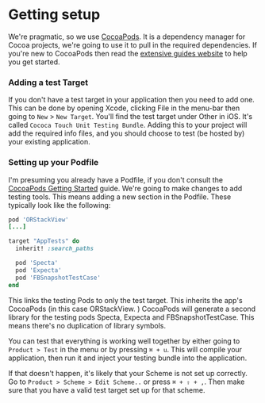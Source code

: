 # Getting setup

We're pragmatic, so we use [CocoaPods](http://cocoapods.org). It is a dependency manager for Cocoa projects, we're going to use it to pull in the required dependencies. If you're new to CocoaPods then read the [extensive guides website](http://guides.cocoapods.org) to help you get started.

### Adding a test Target

If you don't have a test target in your application then you need to add one. This can be done by opening Xcode, clicking File in the menu-bar then going to `New` \> `New Target`. You'll find the test target under Other in iOS. It's called `Cococa Touch Unit Testing Bundle`. Adding this to your project will add the required info files, and you should choose to test (be hosted by) your existing application.

### Setting up your Podfile

I'm presuming you already have a Podfile, if you don't consult the [CocoaPods Getting Started](http://guides.cocoapods.org/using/getting-started.html) guide. We're going to make changes to add testing tools. This means adding a new section in the Podfile. These typically look like the following:

``` ruby
pod 'ORStackView'
[...]

target "AppTests" do
  inherit! :search_paths

  pod 'Specta'
  pod 'Expecta'
  pod 'FBSnapshotTestCase'
end
```

This links the testing Pods to only the test target. This inherits the app's CocoaPods (in this case ORStackView. ) CocoaPods will generate a second library for the testing pods Specta, Expecta and FBSnapshotTestCase. This means there's no duplication of library symbols.

You can test that everything is working well together by either going to `Product > Test` in the menu or by pressing `⌘ + u`. This will compile your application, then run it and inject your testing bundle into the application.

If that doesn't happen, it's likely that your Scheme is not set up correctly. Go to `Product > Scheme > Edit Scheme..` or press `⌘ + ⇧ + ,`. Then make sure that you have a valid test target set up for that scheme.
